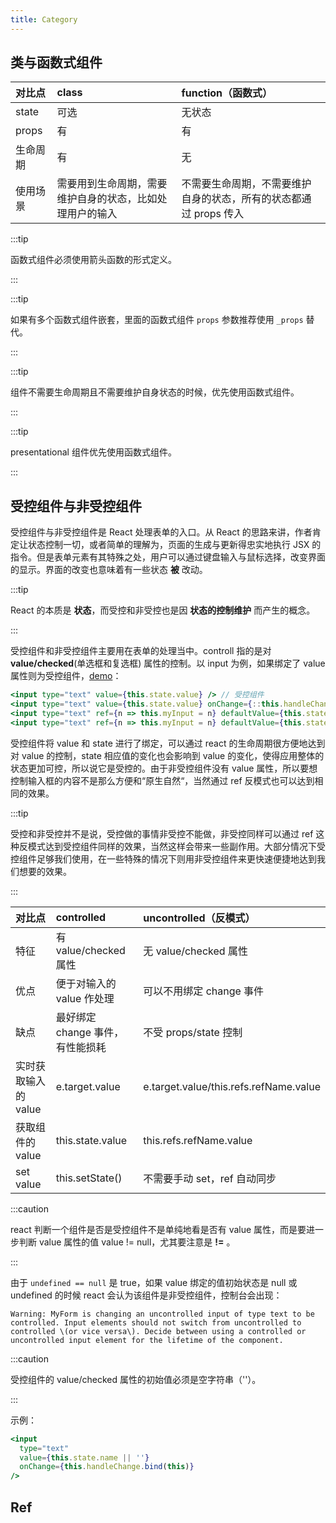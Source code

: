 ```yaml
---
title: Category
---
```


## 类与函数式组件

| **对比点** | **class** | **function（函数式）** |
| :-- | :-- | :-- |
| state | 可选 | 无状态 |
| props | 有 | 有 |
| 生命周期 | 有 | 无 |
| 使用场景 | 需要用到生命周期，需要维护自身的状态，比如处理用户的输入 | 不需要生命周期，不需要维护自身的状态，所有的状态都通过 props 传入 |

:::tip

函数式组件必须使用箭头函数的形式定义。

:::

:::tip

如果有多个函数式组件嵌套，里面的函数式组件 `props` 参数推荐使用 `_props` 替代。

:::

:::tip

组件不需要生命周期且不需要维护自身状态的时候，优先使用函数式组件。

:::

:::tip

presentational 组件优先使用函数式组件。

:::

## 受控组件与非受控组件

受控组件与非受控组件是 React 处理表单的入口。从 React 的思路来讲，作者肯定让状态控制一切，或者简单的理解为，页面的生成与更新得忠实地执行 JSX 的指令。但是表单元素有其特殊之处，用户可以通过键盘输入与鼠标选择，改变界面的显示。界面的改变也意味着有一些状态 **被** 改动。

:::tip

React 的本质是 **状态**，而受控和非受控也是因 **状态的控制维护** 而产生的概念。

:::

受控组件和非受控组件主要用在表单的处理当中。controll 指的是对 **value/checked**\(单选框和复选框\) 属性的控制。以 input 为例，如果绑定了 value 属性则为受控组件，[demo](https://jsbin.com/wehazujeli/edit?js,console,output)：

```jsx
<input type="text" value={this.state.value} /> // 受控组件
<input type="text" value={this.state.value} onChange={::this.handleChange} /> // 受控组件
<input type="text" ref={n => this.myInput = n} defaultValue={this.state.value} /> // 非受控组件
<input type="text" ref={n => this.myInput = n} defaultValue={this.state.value} onChange={::this.handleChange} /> // 非受控组件
```

受控组件将 value 和 state 进行了绑定，可以通过 react 的生命周期很方便地达到对 value 的控制，state 相应值的变化也会影响到 value 的变化，使得应用整体的状态更加可控，所以说它是受控的。由于非受控组件没有 value 属性，所以要想控制输入框的内容不是那么方便和“原生自然“，当然通过 ref 反模式也可以达到相同的效果。

:::tip

受控和非受控并不是说，受控做的事情非受控不能做，非受控同样可以通过 ref 这种反模式达到受控组件同样的效果，当然这样会带来一些副作用。大部分情况下受控组件足够我们使用，在一些特殊的情况下则用非受控组件来更快速便捷地达到我们想要的效果。

:::

| **对比点** | **controlled** | **uncontrolled（反模式）** |
| :-- | :-- | :-- |
| 特征 | 有 value/checked 属性 | 无 value/checked 属性 |
| 优点 | 便于对输入的 value 作处理 | 可以不用绑定 change 事件 |
| 缺点 | 最好绑定 change 事件，有性能损耗 | 不受 props/state 控制 |
| 实时获取输入的 value | e.target.value | e.target.value/this.refs.refName.value |
| 获取组件的 value | this.state.value | this.refs.refName.value |
| set value | this.setState\(\) | 不需要手动 set，ref 自动同步 |

:::caution

react 判断一个组件是否是受控组件不是单纯地看是否有 value 属性，而是要进一步判断 value 属性的值 value != null，尤其要注意是 **!=** 。

:::

由于 `undefined == null` 是 true，如果 value 绑定的值初始状态是 null 或 undefined 的时候 react 会认为该组件是非受控组件，控制台会出现：

```text
Warning: MyForm is changing an uncontrolled input of type text to be controlled. Input elements should not switch from uncontrolled to controlled \(or vice versa\). Decide between using a controlled or uncontrolled input element for the lifetime of the component.
```

:::caution

受控组件的 value/checked 属性的初始值必须是空字符串（''）。

:::

示例：

```jsx
<input
  type="text"
  value={this.state.name || ''}
  onChange={this.handleChange.bind(this)}
/>
```

## Ref
